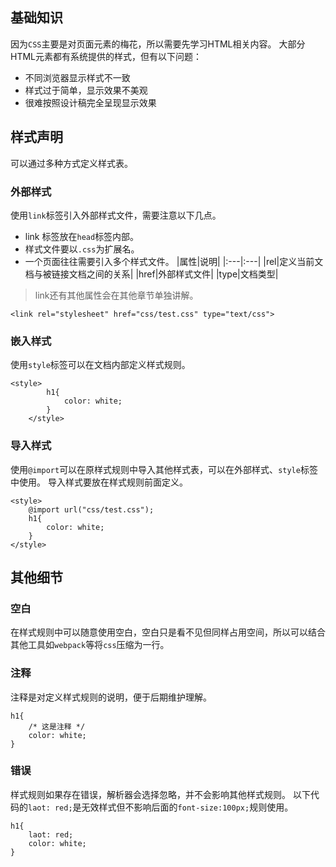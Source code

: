## 基础知识
因为`CSS`主要是对页面元素的梅花，所以需要先学习HTML相关内容。
大部分HTML元素都有系统提供的样式，但有以下问题：
+ 不同浏览器显示样式不一致
+ 样式过于简单，显示效果不美观
+ 很难按照设计稿完全呈现显示效果

## 样式声明
可以通过多种方式定义样式表。

### 外部样式
使用`link`标签引入外部样式文件，需要注意以下几点。
+ link 标签放在`head`标签内部。
+ 样式文件要以`.css`为扩展名。
+ 一个页面往往需要引入多个样式文件。
|属性|说明|
|:---|:---|
|rel|定义当前文档与被链接文档之间的关系|
|href|外部样式文件|
|type|文档类型|

> link还有其他属性会在其他章节单独讲解。

```
<link rel="stylesheet" href="css/test.css" type="text/css">
```

### 嵌入样式
使用`style`标签可以在文档内部定义样式规则。
```
<style>
        h1{
            color: white;
        }
    </style>
```

### 导入样式
使用`@import`可以在原样式规则中导入其他样式表，可以在外部样式、`style`标签中使用。
导入样式要放在样式规则前面定义。
```
<style>
    @import url("css/test.css");
    h1{
        color: white;
    }
</style>
```

## 其他细节
### 空白
在样式规则中可以随意使用空白，空白只是看不见但同样占用空间，所以可以结合其他工具如`webpack`等将`css`压缩为一行。

### 注释
注释是对定义样式规则的说明，便于后期维护理解。
```
h1{
    /* 这是注释 */
    color: white;
}
```

### 错误
样式规则如果存在错误，解析器会选择忽略，并不会影响其他样式规则。
以下代码的`laot: red;`是无效样式但不影响后面的`font-size:100px;`规则使用。
```
h1{
    laot: red;
    color: white;
}
```